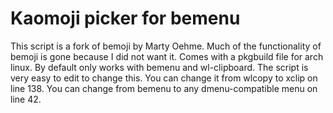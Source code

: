 # Kaomoji picker for bemenu

This script is a fork of bemoji by Marty Oehme.
Much of the functionality of bemoji is gone because I did not want it.
Comes with a pkgbuild file for arch linux.
By default only works with bemenu and wl-clipboard.
The script is very easy to edit to change this.
You can change it from wlcopy to xclip on line 138.
You can change from bemenu to any dmenu-compatible menu on line 42.
